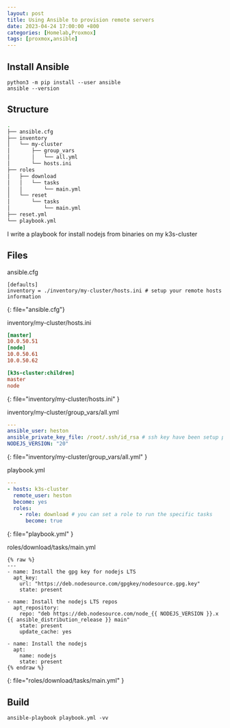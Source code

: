 ```yaml
---
layout: post
title: Using Ansible to provision remote servers
date: 2023-04-24 17:00:00 +800
categories: [Homelab,Proxmox]
tags: [proxmox,ansible]
---
```


## Install Ansible
```
python3 -m pip install --user ansible
ansible --version
```

## Structure
```sh
.
├── ansible.cfg
├── inventory
│   └── my-cluster
│       ├── group_vars
│       │   └── all.yml
│       └── hosts.ini
├── roles
│   ├── download
│   │   └── tasks
│   │       └── main.yml
│   └── reset
│       └── tasks
│           └── main.yml
├── reset.yml
└── playbook.yml
```
I write a playbook for install nodejs from binaries on my k3s-cluster

## Files
ansible.cfg
```
[defaults]
inventory = ./inventory/my-cluster/hosts.ini # setup your remote hosts information
```
{: file="ansible.cfg"}

inventory/my-cluster/hosts.ini
```ini
[master]
10.0.50.51
[node]
10.0.50.61
10.0.50.62

[k3s-cluster:children]
master
node
```
{: file="inventory/my-cluster/hosts.ini" }

inventory/my-cluster/group_vars/all.yml
```yml
---
ansible_user: heston
ansible_private_key_file: /root/.ssh/id_rsa # ssh key have been setup packer/terraform before
NODEJS_VERSION: "20"
```
{: file="inventory/my-cluster/group_vars/all.yml" }

playbook.yml
```yml
---
- hosts: k3s-cluster
  remote_user: heston
  become: yes
  roles:
    - role: download # you can set a role to run the specific tasks
      become: true
```
{: file="playbook.yml" }

roles/download/tasks/main.yml
```
{% raw %}
---
- name: Install the gpg key for nodejs LTS
  apt_key:
    url: "https://deb.nodesource.com/gpgkey/nodesource.gpg.key"
    state: present

- name: Install the nodejs LTS repos
  apt_repository:
    repo: "deb https://deb.nodesource.com/node_{{ NODEJS_VERSION }}.x {{ ansible_distribution_release }} main"
    state: present
    update_cache: yes

- name: Install the nodejs
  apt:
    name: nodejs
    state: present
{% endraw %}
```
{: file="roles/download/tasks/main.yml" }

## Build
```
ansible-playbook playbook.yml -vv
```


